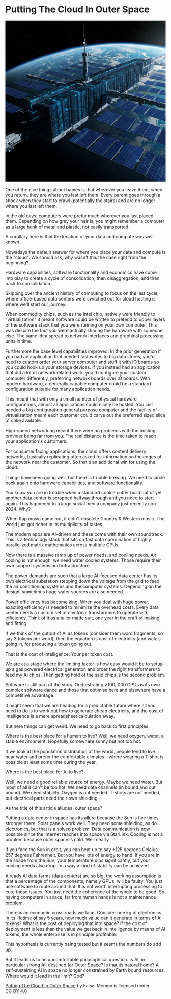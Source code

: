 # Putting The Cloud In Outer Space

![Datacenter in space](./datacenter_space.jpg)

One of the nice things about babies is that wherever you leave them, when you return, they are where you last left them.  Every parent goes through a shock when they start to crawl (potentially the stairs) and are no longer where you last left them.

In the old days, computers were pretty much wherever you last placed them.  Depending on how grey your hair is, you might remember a computer as a large hunk of metal and plastic, not easily transported.

A corollary here is that the location of your data and compute was well known.

Nowadays the default answer for where you place your data and compute is the "cloud".  We should ask, why wasn't this the case right from the beginning?

Hardware capabilities, software functionality and economics have come into play to create a cycle of consolidation, then disaggregation, and then back to consolidation.

Skipping over the ancient history of computing to focus on the last cycle, where office-based data centers were switched out for cloud hosting is where we'll start our journey.

When commodity chips, such as the Intel chip, natively were friendly to "virtualization" it meant software could be written to pretend to upper layers of the software stack that you were running
on your own computer.  This was despite the fact you were actually sharing the hardware with someone else.  The same idea spread to network interfaces and graphical processing units in time.

Furthermore the base level capabilities improved.  In the prior generation if you had an application that needed fast writes to big data stores, you'd need to custom order your server computer
and stuff it with IO boards so you could hook up your storage devices.  If you instead had an application that did a lot of network related work, you'd configure your custom computer
differently, preferring network boards over IO boards.  With modern hardware, a generally capable computer could be a standard configuration suitable for many application needs.

This meant that with only a small number of physical hardware configurations, almost all applications could nicely be hosted.  You just needed a big configuration general purpose computer and
the facility of virtualization meant each customer could carve out the preferred sized slice of cake available.

High-speed networking meant there were no problems with the hosting provider being far from you.
The real distance is the time taken to reach your application's customers.

For consumer facing applications, the cloud offers content delivery networks, basically replicating often asked for information on the edges of the network near the customer.  So that's an additional win for
using the cloud.

Things have been going well, but there is trouble brewing.  We need to circle back again onto hardware capabilities, and software functionality.

You know you are in trouble when a standard cookie cutter build out of yet another data center is scrapped halfway through and you need to start again.  This happened to a large social media company just
recently cira 2024.  Why?

When Rap music came out, it didn't obsolete Country & Western music.  The world just got richer in its multiplicity of tastes.

The modern apps are AI-driven and these come with their own soundtrack.  This is a technology stack that sits on fast data coordination of highly parallelized matrix mathematics across multiple GPUs.

Now there is a massive ramp up of power needs, and cooling needs.  Air cooling is not enough, we need water cooled systems.  Those require their own support systems and infrastructure.

The power demands are such that a large AI-focused data center has its own electrical substation stepping down the voltage from the grid to feed the air conditioning systems and the computer systems.
Depending on the design, sometimes huge water sources are also needed.

Power efficiency has become king.  When you deal with huge power, exacting efficiency is needed to minimize the overhead costs.  Every data center needs a custom set of electrical transformers to operate
with efficiency.  Think of it as a tailor made suit, one year in the craft of making and fitting.

If we think of the output of AI as tokens (consider them word fragments, so say 3 tokens per word), then the equation is cost of electricity (and water) going in, for producing a token going out.

That is the cost of intelligence.  Your per token cost.

We are at a stage where the limiting factor is how easy would it be to setup up a gas powered electrical generator, and order the right transformers to feed my AI chips.  Then getting hold of the said chips is the second problem.

Software is still part of the story.  Orchestrating >100, 000 GPUs is its own complex software dance and those that optimise here and elsewhere have a competitive advantage.

It might seem that we are heading for a predictable future where all you need to do is to work out how to generate cheap electricity, and the cost of intelligence is a mere spreadsheet calculation away.

But here things can get weird.  We need to go back to first principles.

Where is the best place for a human to live?  Well, we need oxygen, water, a stable environment.  Hopefully somewhere sunny but not too hot.

If we look at the population distribution of the world, people tend to live near water and prefer the comfortable climates - where wearing a T-shirt is possible at least some time during the year.

Where is the best place for AI to live?

Well, we need a good reliable source of energy.  Maybe we need water.  But most of all it can't be too hot.  We need data channels (in bound and out bound).  We need stability.  Oxygen is not needed.  T-shirts are not needed, but electrical parts need their own shielding.

As the title of this article alludes, outer space?

Putting a data center in space has its allure because the Sun is five times stronger there.
Solar panels work well.  They need some shielding, as do electronics, but that is a solved problem.
Data communication is now possible since the internet reaches into space via StarLink.  Cooling is not a problem because outer space is cold.  Well nearly.

If you face the Sun in orbit, you can heat up to say +125 degrees Celcius, 257 degrees Fahrenheit.  But you have lots of energy to hand.
If you are in the shade from the Sun, your temperature dips significantly, but your cooling needs also drop.
In a way a kind of stability can be achieved.

Already AI data farms (data centers) are so big, the working assumption is that a percentage of the components, namely GPUs, will be faulty.  You just use software to route around that.  It is not worth
interrupting processing to cure those issues.  You just need the coherence of the whole to be good.  So having computers in space, far from human hands is not a maintenance problem.

There is an economic cross roads we face.
Consider one kg of electronics.
In its lifetime of say 5 years, how much value can it generate in terms of AI tokens?
What is the cost of deploying that into space?
If the cost of deployment is less than the value we get back in intelligence by means of AI tokens, the whole enterprise is in principle profitable.

This hypothesis is currently being tested but it seems the numbers do add up.

But it leads us to an uncomfortable philosophical question.  Is AI, in particular strong AI, destined for Outer Space?  Is that its natural home?  A self-sustaining AI in space no longer
constrained by Earth bound resources.  Where would it lead in the limit?  God?

<p xmlns:cc="http://creativecommons.org/ns#" xmlns:dct="http://purl.org/dc/terms/"><a property="dct:title" rel="cc:attributionURL" href="https://github.com/faisalmemon/articles/blob/main/Putting_The_Cloud_In_Outer_Space.md">Putting The Cloud In Outer Space</a> by <span property="cc:attributionName">Faisal Memon</span> is licensed under <a href="https://creativecommons.org/licenses/by/4.0/?ref=chooser-v1" target="_blank" rel="license noopener noreferrer" style="display:inline-block;">CC BY 4.0<img style="height:22px!important;margin-left:3px;vertical-align:text-bottom;" src="https://mirrors.creativecommons.org/presskit/icons/cc.svg?ref=chooser-v1" alt=""><img style="height:22px!important;margin-left:3px;vertical-align:text-bottom;" src="https://mirrors.creativecommons.org/presskit/icons/by.svg?ref=chooser-v1" alt=""></a></p>
